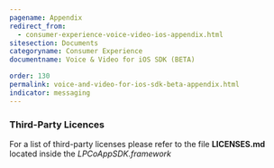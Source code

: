 ```yaml
---
pagename: Appendix
redirect_from:
  - consumer-experience-voice-video-ios-appendix.html
sitesection: Documents
categoryname: Consumer Experience
documentname: Voice & Video for iOS SDK (BETA)

order: 130
permalink: voice-and-video-for-ios-sdk-beta-appendix.html
indicator: messaging
---
```


### Third-Party Licences

For a list of third-party licenses please refer to the file **LICENSES.md** located inside the _LPCoAppSDK.framework_
